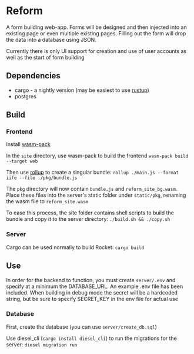 # Reform

A form building web-app.
Forms will be designed and then injected into an existing page or even multiple existing pages. 
Filling out the form will drop the data into a database using JSON.

Currently there is only UI support for creation and use of user accounts as well as the start of form building

## Dependencies
* cargo - a nightly version (may be easiest to use [rustup](https://github.com/rust-lang/rustup#installation))
* postgres

## Build

### Frontend
Install [wasm-pack](https://github.com/rustwasm/wasm-pack)

In the `site` directory, use wasm-pack to build the frontend `wasm-pack build --target web`

Then use [rollup](https://rollupjs.org/guide/en/#installation) to create a singular bundle:
`rollup ./main.js --format iife --file ./pkg/bundle.js`

The `pkg` directory will now contain `bundle.js` and `reform_site_bg.wasm`. 
Place these files into the server's static folder under `static/pkg`, renaming the wasm file to `reform_site.wasm`

To ease this process, the site folder contains shell scripts to build the bundle and copy it to the server directory: 
`./build.sh && ./copy.sh`

### Server
Cargo can be used normally to build Rocket:
`cargo build`

## Use

In order for the backend to function, you must create `server/.env` and specify at a minimum the DATABASE_URL.
An example .env file has been included.
When building in debug mode the secret will be a hardcoded string, but be sure to specify SECRET_KEY in the env file for actual use

### Database

First, create the database (you can use `server/create_db.sql`)

Use diesel_cli (`cargo install diesel_cli`) to run the migrations for the server: `diesel migration run`
